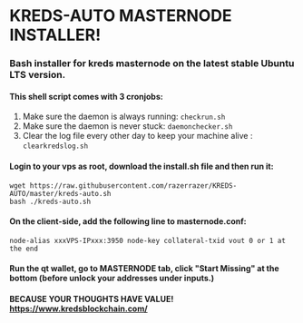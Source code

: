# KREDS-AUTO MASTERNODE INSTALLER!
### Bash installer for kreds masternode on the latest stable Ubuntu LTS version.

#### This shell script comes with 3 cronjobs: 
1. Make sure the daemon is always running: `checkrun.sh`
2. Make sure the daemon is never stuck: `daemonchecker.sh`
3. Clear the log file every other day to keep your machine alive : `clearkredslog.sh`

#### Login to your vps as root, download the install.sh file and then run it:
```
wget https://raw.githubusercontent.com/razerrazer/KREDS-AUTO/master/kreds-auto.sh
bash ./kreds-auto.sh
```

#### On the client-side, add the following line to masternode.conf:
```
node-alias xxxVPS-IPxxx:3950 node-key collateral-txid vout 0 or 1 at the end
```

#### Run the qt wallet, go to MASTERNODE tab, click "Start Missing" at the bottom (before unlock your addresses under inputs.)

#### BECAUSE YOUR THOUGHTS HAVE VALUE! https://www.kredsblockchain.com/
